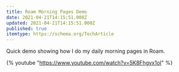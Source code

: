 ```yaml
---
title: Roam Morning Pages Demo
date: 2021-04-21T14:15:51.000Z
updated: 2021-04-21T14:15:51.000Z
published: true
itemtype: https://schema.org/TechArticle
---
```


Quick demo showing how I do my daily morning pages in Roam.

{% youtube "https://www.youtube.com/watch?v=5K8Fhgvx1oI" %}

